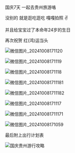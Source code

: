国庆7天 一起去贵州旅游咯

没别的 就是逛吃逛吃 嘎嘎拍照 ✌

并且给宝宝过了本命年24岁的生日

再次祝贺 红(鸿)运当头

![微信图片_20241008171120](https://github.com/user-attachments/assets/17cf5228-5ebc-480a-b940-e7d27b1eb896)

![微信图片_20241008171119](https://github.com/user-attachments/assets/baf221df-bd67-4de8-9afe-d2c889142826)

![微信图片_20241008171118](https://github.com/user-attachments/assets/b1dcbb46-c64b-4127-b3ad-3bf2c114b6e2)

![微信图片_202410081711181](https://github.com/user-attachments/assets/13fdd38c-6980-41b7-92a8-b3be5a0645eb)

![微信图片_202410081711182](https://github.com/user-attachments/assets/91ea9cb4-22da-497d-b1a3-f6babfd367d8)

![微信图片_20241008171117](https://github.com/user-attachments/assets/a62d7add-c018-4c9c-8562-532018d950a2)

![微信图片_202410081711171](https://github.com/user-attachments/assets/0485bafe-bdcd-45bf-a786-e95692b22f8c)

![微信图片_20241008171059](https://github.com/user-attachments/assets/49a08f9f-1ee7-485c-b0d3-fac41a1be822)

最后附上出行计划表

![国庆贵州游行攻略](https://github.com/user-attachments/assets/d4e6c7f5-3a93-4ae5-87b7-56eb17730b48)

